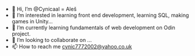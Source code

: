 - 👋 Hi, I’m @Cynicaal = Aleš
- 👀 I’m interested in learning front end development, learning SQL, making games in Unity...
- 🌱 I’m currently learning fundamentals of web development on Odin project.
- 💞️ I’m looking to collaborate on ...
- 📫 How to reach me cynic7772002@yahoo.co.uk 

<!---
Cynicaal/Cynicaal is a ✨ special ✨ repository because its `README.md` (this file) appears on your GitHub profile.
You can click the Preview link to take a look at your changes.
--->
